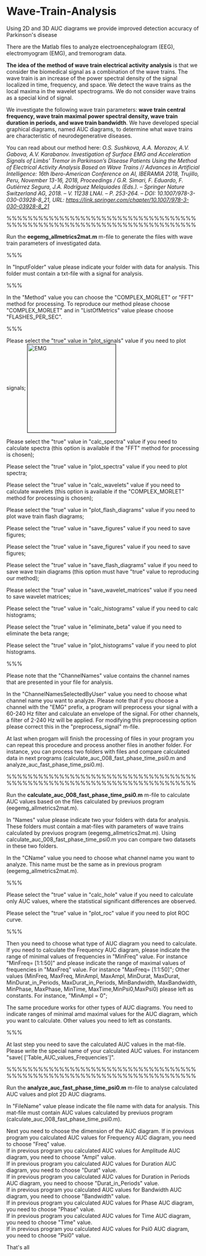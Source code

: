 # Wave-Train-Analysis
Using 2D and 3D AUC diagrams we provide improved detection accuracy of Parkinson's disease

There are the Matlab files to analyze electroencephalogram (EEG), electromyogram (EMG), and tremorogram data.

<b>The idea of the method of wave train electrical activity analysis</b> is that we consider the biomedical signal as a combination of the wave trains. The wave train is an increase of the power spectral density of the signal localized in time, frequency, and space. We detect the wave trains as the local maxima in the wavelet spectrograms. We do not consider wave trains as a special kind of signal. 

We investigate the following wave train parameters: <b>wave train central frequency, wave train maximal power spectral density, wave train duration in periods, and wave train bandwidth</b>. We have developed special graphical diagrams, named AUC diagrams, to determine what wave trains are characteristic of neurodegenerative diseases. 

You can read about our method here: <i>O.S. Sushkova, A.A. Morozov, A.V. Gabova, A.V. Karabanov. Investigation of Surface EMG and Acceleration Signals of Limbs’ Tremor in Parkinson’s Disease Patients Using the Method of Electrical Activity Analysis Based on Wave Trains // Advances in Artificial Intelligence: 16th Ibero-American Conference on AI, IBERAMIA 2018, Trujillo, Peru, November 13-16, 2018, Proceedings / G.R. Simari, F. Eduardo, F. Gutiérrez Segura, J.A. Rodríguez Melquiades (Eds.). – Springer Nature Switzerland AG, 2018. – V. 11238 LNAI. – P. 253-264. – DOI: 10.1007/978-3-030-03928-8_21, URL: https://link.springer.com/chapter/10.1007/978-3-030-03928-8_21</i> 

%%%%%%%%%%%%%%%%%%%%%%%%%%%%%%%%%%%%%%%%%%%%%%%%%%%%%%%%%%%%%%%%%%%%%%%%

Run the <b>eegemg_allmetrics2mat.m</b> m-file to generate the files with wave train parameters of investigated data.

%%%

In "InputFolder" value please indicate your folder with data for analysis. This folder must contain a txt-file with a signal for analysis.

%%%

In the "Method" value you can choose the "COMPLEX_MORLET" or "FFT" method for processing. To reproduce our method please choose "COMPLEX_MORLET" and in "ListOfMetrics" value please choose "FLASHES_PER_SEC". 

%%%

Please select the "true" value in "plot_signals" value if you need to plot signals;
<IMG SRC="https://sun9-19.userapi.com/impg/veVnrzSU8t1HUay60pA82jm-ckwDEcuaSuytsw/fRXeC8SlrD0.jpg?size=1920x903&quality=96&sign=2ce52b994f9484da9116186eb0350578&type=album" alt="EMG" title="EMG" BORDER="1"   WIDTH=230 align=center>


Please select the "true" value in "calc_spectra" value if you need to calculate spectra (this option is available if the "FFT" method for processing is chosen);

Please select the "true" value in "plot_spectra" value if you need to plot spectra;

Please select the "true" value in "calc_wavelets" value if you need to calculate wavelets (this option is available if the "COMPLEX_MORLET" method for processing is chosen);

Please select the "true" value in "plot_flash_diagrams" value if you need to plot wave train flash diagrams;

Please select the "true" value in "save_figures" value if you need to save figures;

Please select the "true" value in "save_figures" value if you need to save figures;

Please select the "true" value in "save_flash_diagrams" value if you need to save wave train diagrams (this option must have "true" value to reproducing our method);

Please select the "true" value in "save_wavelet_matrices" value if you need to save wavelet matrices;

Please select the "true" value in "calc_histograms" value if you need to calc histograms;

Please select the "true" value in "eliminate_beta" value if you need to eliminate the beta range;

Please select the "true" value in "plot_histograms" value if you need to plot histograms.

%%%

Please note that the "ChannelNames" value contains the channel names that are presented in your file for analysis.

In the "ChannelNamesSelectedByUser" value you need to choose what channel name you want to analyze. Please note that if you choose a channel with the "EMG" prefix, a program will preprocess your signal with a 60-240 Hz filter and calculate an envelope of the signal. For other channels, a filter of 2-240 Hz will be applied. For modifying this preprocessing option please correct this in the "preprocess_signal" m-file.

At last when progam will finish the processing of files in your program you can repeat this procedure and process another files in another folder. For instance, you can process two folders with files and compare calculated data in next programs (calculate_auc_008_fast_phase_time_psi0.m and analyze_auc_fast_phase_time_psi0.m).

%%%%%%%%%%%%%%%%%%%%%%%%%%%%%%%%%%%%%%%%%%%%%%%%%%%%%%%%%%%%%%%%%%%%%%%%

Run the <b>calculate_auc_008_fast_phase_time_psi0.m</b> m-file to calculate AUC values based on the files calculated by previuos program (eegemg_allmetrics2mat.m).

In "Names" value please indicate two your folders with data for analysis. These folders must contain a mat-files with parameters of wave trains calculated by previuos program (eegemg_allmetrics2mat.m). Using calculate_auc_008_fast_phase_time_psi0.m you can compare two datasets in these two folders.

In the "CName" value you need to choose what channel name you want to analyze. This name must be the same as in previous program (eegemg_allmetrics2mat.m).

%%%

Please select the "true" value in "calc_hole" value if you need to calculate only AUC values, where the statistical significant differences are observed.

Please select the "true" value in "plot_roc" value if you need to plot ROC curve.

%%%

Then you need to choose what type of AUC diagram you need to calculate.
If you need to calculate the Frequency AUC diagram, please indicate the range of minimal values of frequencies in "MinFreq" value. For instance "MinFreq= [1:1:50]" and please indicate the range of maximal values of frequencies in "MaxFreq" value. For instance "MaxFreq= [1:1:50]";
Other values (MinFreq, MaxFreq, MinAmpl, MaxAmpl, MinDurat, MaxDurat, MinDurat_in_Periods, MaxDurat_in_Periods, MinBandwidth, MaxBandwidth, MinPhase, MaxPhase, MinTime, MaxTime,MinPsi0,MaxPsi0) please left as constants. For instance, "MinAmpl = 0";

The same procedure works for other types of AUC diagrams. You need to indicate ranges of minimal amd maximal values for the AUC diagram, which you want to calculate. Other values you need to left as constants.

%%%

At last step you need to save the calculated AUC values in the mat-file. Please write the special name of your calculated AUC values. For instancem "save(	['Table_AUC_values_Frequencies']".

%%%%%%%%%%%%%%%%%%%%%%%%%%%%%%%%%%%%%%%%%%%%%%%%%%%%%%%%%%%%%%%%%%%%%%%%

Run the <b>analyze_auc_fast_phase_time_psi0.m</b> m-file to analyse calculated AUC values and plot 2D AUC diagrams.

In "FileName" value please indicate the file name with data for analysis. This mat-file must contain AUC values calculated by previuos program (calculate_auc_008_fast_phase_time_psi0.m).

Next you need to choose the dimension of the AUC diagram.
If in previous program you calculated AUC values for Frequency AUC diagram, you need to choose "Freq" value.    
If in previous program you calculated AUC values for Amplitude AUC diagram, you need to choose "Ampl" value.  
If in previous program you calculated AUC values for Duration AUC diagram, you need to choose "Durat" value.  
If in previous program you calculated AUC values for Duration in Periods AUC diagram, you need to choose "Durat_in_Periods" value.  
If in previous program you calculated AUC values for Bandwidth AUC diagram, you need to choose "Bandwidth" value.  
If in previous program you calculated AUC values for Phase AUC diagram, you need to choose "Phase" value.  
If in previous program you calculated AUC values for Time AUC diagram, you need to choose "Time" value.  
If in previous program you calculated AUC values for Psi0 AUC diagram, you need to choose "Psi0" value.  

That's all
